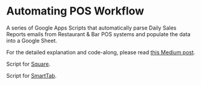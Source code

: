 # Automating POS Workflow
A series of Google Apps Scripts that automatically parse Daily Sales Reports emails from Restaurant & Bar POS systems and populate the data into a Google Sheet.

For the detailed explanation and code-along, please read [this Medium post](https://medium.com/@maks_p/automating-workflows-pos-data-to-google-sheets-using-an-apps-script-62f98c878a86).

Script for [Square](https://github.com/maks-p/gmail-google-sheets/blob/master/script_square.js).

Script for [SmartTab](https://github.com/maks-p/gmail-google-sheets/blob/master/script_smart_tab.js).
